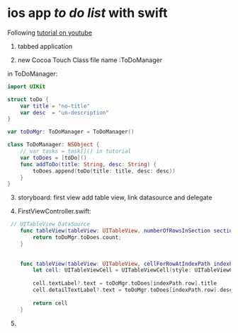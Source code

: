 # ios app *to do list* with swift

Following [tutorial on youtube](https://www.youtube.com/watch?v=war0gHL26ns)

1. tabbed application

2. new Cocoa Touch Class file name :ToDoManager

in ToDoManager:

```swift
import UIKit

struct toDo {
    var title = "no-title"
    var desc  = "un-description"
}

var toDoMgr: ToDoManager = ToDoManager()

class ToDoManager: NSObject {
    // var tasks = task[]() in tutorial
    var toDoes = [toDo]()
    func addToDo(title: String, desc: String) {
        toDoes.append(toDo(title: title, desc: desc))
    }
}
```

3. storyboard: first view add table view, link datasource and delegate

4. FirstViewController.swift:

```swift
 // UITableView DataSource
    func tableView(tableView: UITableView, numberOfRowsInSection section: Int) -> Int {
        return toDoMgr.toDoes.count;
    }
    
    
    func tableView(tableView: UITableView, cellForRowAtIndexPath indexPath: NSIndexPath) -> UITableViewCell {
        let cell: UITableViewCell = UITableViewCell(style: UITableViewCellStyle.Subtitle, reuseIdentifier: "Default")
        
        cell.textLabel?.text = toDoMgr.toDoes[indexPath.row].title
        cell.detailTextLabel?.text = toDoMgr.toDoes[indexPath.row].desc
        
        return cell
    }

```

5.

